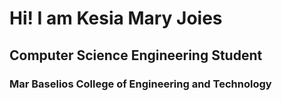 # Hi! I am Kesia Mary Joies
## Computer Science Engineering Student
### Mar Baselios College of Engineering and Technology

